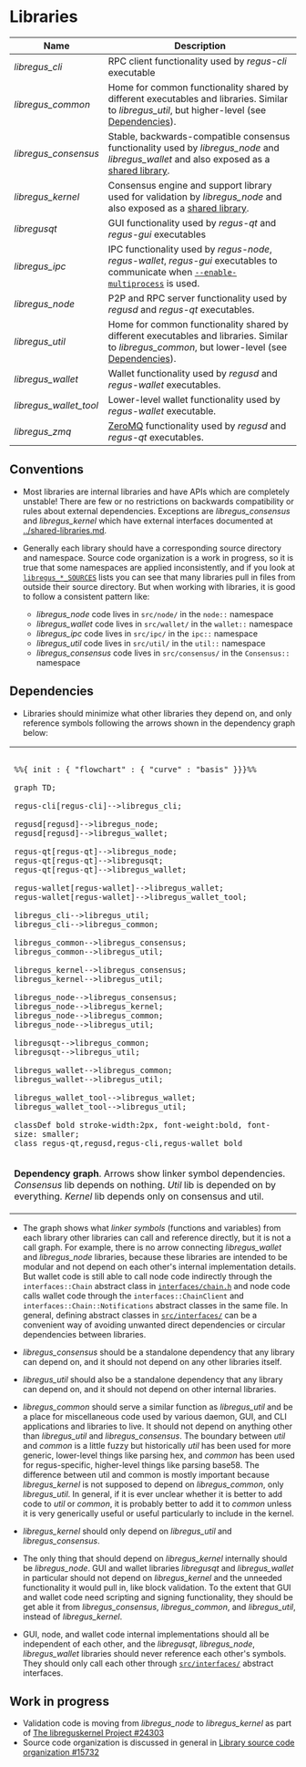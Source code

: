 # Libraries

| Name                     | Description |
|--------------------------|-------------|
| *libregus_cli*         | RPC client functionality used by *regus-cli* executable |
| *libregus_common*      | Home for common functionality shared by different executables and libraries. Similar to *libregus_util*, but higher-level (see [Dependencies](#dependencies)). |
| *libregus_consensus*   | Stable, backwards-compatible consensus functionality used by *libregus_node* and *libregus_wallet* and also exposed as a [shared library](../shared-libraries.md). |
| *libregus_kernel*      | Consensus engine and support library used for validation by *libregus_node* and also exposed as a [shared library](../shared-libraries.md). |
| *libregusqt*           | GUI functionality used by *regus-qt* and *regus-gui* executables |
| *libregus_ipc*         | IPC functionality used by *regus-node*, *regus-wallet*, *regus-gui* executables to communicate when [`--enable-multiprocess`](multiprocess.md) is used. |
| *libregus_node*        | P2P and RPC server functionality used by *regusd* and *regus-qt* executables. |
| *libregus_util*        | Home for common functionality shared by different executables and libraries. Similar to *libregus_common*, but lower-level (see [Dependencies](#dependencies)). |
| *libregus_wallet*      | Wallet functionality used by *regusd* and *regus-wallet* executables. |
| *libregus_wallet_tool* | Lower-level wallet functionality used by *regus-wallet* executable. |
| *libregus_zmq*         | [ZeroMQ](../zmq.md) functionality used by *regusd* and *regus-qt* executables. |

## Conventions

- Most libraries are internal libraries and have APIs which are completely unstable! There are few or no restrictions on backwards compatibility or rules about external dependencies. Exceptions are *libregus_consensus* and *libregus_kernel* which have external interfaces documented at [../shared-libraries.md](../shared-libraries.md).

- Generally each library should have a corresponding source directory and namespace. Source code organization is a work in progress, so it is true that some namespaces are applied inconsistently, and if you look at [`libregus_*_SOURCES`](../../src/Makefile.am) lists you can see that many libraries pull in files from outside their source directory. But when working with libraries, it is good to follow a consistent pattern like:

  - *libregus_node* code lives in `src/node/` in the `node::` namespace
  - *libregus_wallet* code lives in `src/wallet/` in the `wallet::` namespace
  - *libregus_ipc* code lives in `src/ipc/` in the `ipc::` namespace
  - *libregus_util* code lives in `src/util/` in the `util::` namespace
  - *libregus_consensus* code lives in `src/consensus/` in the `Consensus::` namespace

## Dependencies

- Libraries should minimize what other libraries they depend on, and only reference symbols following the arrows shown in the dependency graph below:

<table><tr><td>

```mermaid

%%{ init : { "flowchart" : { "curve" : "basis" }}}%%

graph TD;

regus-cli[regus-cli]-->libregus_cli;

regusd[regusd]-->libregus_node;
regusd[regusd]-->libregus_wallet;

regus-qt[regus-qt]-->libregus_node;
regus-qt[regus-qt]-->libregusqt;
regus-qt[regus-qt]-->libregus_wallet;

regus-wallet[regus-wallet]-->libregus_wallet;
regus-wallet[regus-wallet]-->libregus_wallet_tool;

libregus_cli-->libregus_util;
libregus_cli-->libregus_common;

libregus_common-->libregus_consensus;
libregus_common-->libregus_util;

libregus_kernel-->libregus_consensus;
libregus_kernel-->libregus_util;

libregus_node-->libregus_consensus;
libregus_node-->libregus_kernel;
libregus_node-->libregus_common;
libregus_node-->libregus_util;

libregusqt-->libregus_common;
libregusqt-->libregus_util;

libregus_wallet-->libregus_common;
libregus_wallet-->libregus_util;

libregus_wallet_tool-->libregus_wallet;
libregus_wallet_tool-->libregus_util;

classDef bold stroke-width:2px, font-weight:bold, font-size: smaller;
class regus-qt,regusd,regus-cli,regus-wallet bold
```
</td></tr><tr><td>

**Dependency graph**. Arrows show linker symbol dependencies. *Consensus* lib depends on nothing. *Util* lib is depended on by everything. *Kernel* lib depends only on consensus and util.

</td></tr></table>

- The graph shows what _linker symbols_ (functions and variables) from each library other libraries can call and reference directly, but it is not a call graph. For example, there is no arrow connecting *libregus_wallet* and *libregus_node* libraries, because these libraries are intended to be modular and not depend on each other's internal implementation details. But wallet code is still able to call node code indirectly through the `interfaces::Chain` abstract class in [`interfaces/chain.h`](../../src/interfaces/chain.h) and node code calls wallet code through the `interfaces::ChainClient` and `interfaces::Chain::Notifications` abstract classes in the same file. In general, defining abstract classes in [`src/interfaces/`](../../src/interfaces/) can be a convenient way of avoiding unwanted direct dependencies or circular dependencies between libraries.

- *libregus_consensus* should be a standalone dependency that any library can depend on, and it should not depend on any other libraries itself.

- *libregus_util* should also be a standalone dependency that any library can depend on, and it should not depend on other internal libraries.

- *libregus_common* should serve a similar function as *libregus_util* and be a place for miscellaneous code used by various daemon, GUI, and CLI applications and libraries to live. It should not depend on anything other than *libregus_util* and *libregus_consensus*. The boundary between _util_ and _common_ is a little fuzzy but historically _util_ has been used for more generic, lower-level things like parsing hex, and _common_ has been used for regus-specific, higher-level things like parsing base58. The difference between util and common is mostly important because *libregus_kernel* is not supposed to depend on *libregus_common*, only *libregus_util*. In general, if it is ever unclear whether it is better to add code to *util* or *common*, it is probably better to add it to *common* unless it is very generically useful or useful particularly to include in the kernel.


- *libregus_kernel* should only depend on *libregus_util* and *libregus_consensus*.

- The only thing that should depend on *libregus_kernel* internally should be *libregus_node*. GUI and wallet libraries *libregusqt* and *libregus_wallet* in particular should not depend on *libregus_kernel* and the unneeded functionality it would pull in, like block validation. To the extent that GUI and wallet code need scripting and signing functionality, they should be get able it from *libregus_consensus*, *libregus_common*, and *libregus_util*, instead of *libregus_kernel*.

- GUI, node, and wallet code internal implementations should all be independent of each other, and the *libregusqt*, *libregus_node*, *libregus_wallet* libraries should never reference each other's symbols. They should only call each other through [`src/interfaces/`](`../../src/interfaces/`) abstract interfaces.

## Work in progress

- Validation code is moving from *libregus_node* to *libregus_kernel* as part of [The libreguskernel Project #24303](https://github.com/RegusCrypto/Regus/issues/24303)
- Source code organization is discussed in general in [Library source code organization #15732](https://github.com/RegusCrypto/Regus/issues/15732)
